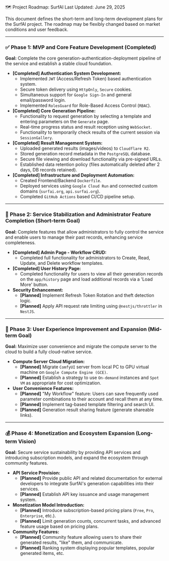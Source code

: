 🗺️ Project Roadmap: SurfAI
Last Updated: June 29, 2025

This document defines the short-term and long-term development plans for the SurfAI project. The roadmap may be flexibly changed based on market conditions and user feedback.

---

### ✅ Phase 1: MVP and Core Feature Development (Completed)

**Goal:** Complete the core generation-authentication-deployment pipeline of the service and establish a stable cloud foundation.

-   **[Completed] Authentication System Development:**
    -   Implemented `JWT` (Access/Refresh Token) based authentication system.
    -   Secure token delivery using `HttpOnly`, `Secure` cookies.
    -   Simultaneous support for `Google Sign-In` and general email/password login.
    -   Implemented `RolesGuard` for Role-Based Access Control (`RBAC`).
-   **[Completed] Core Generation Pipeline:**
    -   Functionality to request generation by selecting a template and entering parameters on the `Generate` page.
    -   Real-time progress status and result reception using `WebSocket`.
    -   Functionality to temporarily check results of the current session via `SessionGallery`.
-   **[Completed] Result Management System:**
    -   Uploaded generated results (images/videos) to `Cloudflare R2`.
    -   Stored generation record metadata in the `PostgreSQL` database.
    -   Secure file viewing and download functionality via pre-signed URLs.
    -   Established data retention policy (files automatically deleted after 2 days, DB records retained).
-   **[Completed] Infrastructure and Deployment Automation:**
    -   Created Frontend/Backend `Dockerfile`.
    -   Deployed services using `Google Cloud Run` and connected custom domains (`surfai.org`, `api.surfai.org`).
    -   Completed `GitHub Actions` based CI/CD pipeline setup.

---

### 🚀 Phase 2: Service Stabilization and Administrator Feature Completion (Short-term Goal)

**Goal:** Complete features that allow administrators to fully control the service and enable users to manage their past records, enhancing service completeness.

-   **[Completed] Admin Page - Workflow CRUD:**
    -   Completed full functionality for administrators to Create, Read, Update, and Delete workflow templates.
-   **[Completed] User History Page:**
    -   Completed functionality for users to view all their generation records on the `app/history` page and load additional records via a 'Load More' button.
-   **Security Enhancement:**
    -   **[Planned]** Implement Refresh Token Rotation and theft detection logic.
    -   **[Planned]** Apply API request rate limiting using `@nestjs/throttler` in `NestJS`.

---

### 🌟 Phase 3: User Experience Improvement and Expansion (Mid-term Goal)

**Goal:** Maximize user convenience and migrate the compute server to the cloud to build a fully cloud-native service.

-   **Compute Server Cloud Migration:**
    -   **[Planned]** Migrate `ComfyUI` server from local PC to GPU virtual machine on `Google Compute Engine (GCE)`.
    -   **[Planned]** Establish a strategy to use `On-demand` instances and `Spot VM` as appropriate for cost optimization.
-   **User Convenience Features:**
    -   **[Planned]** "My Workflow" feature: Users can save frequently used parameter combinations to their account and recall them at any time.
    -   **[Planned]** Implement tag-based template filtering and search UI.
    -   **[Planned]** Generation result sharing feature (generate shareable links).

---

### 💰 Phase 4: Monetization and Ecosystem Expansion (Long-term Vision)

**Goal:** Secure service sustainability by providing API services and introducing subscription models, and expand the ecosystem through community features.

-   **API Service Provision:**
    -   **[Planned]** Provide public API and related documentation for external developers to integrate SurfAI's generation capabilities into their services.
    -   **[Planned]** Establish API key issuance and usage management system.
-   **Monetization Model Introduction:**
    -   **[Planned]** Introduce subscription-based pricing plans (`Free`, `Pro`, `Enterprise`, etc.).
    -   **[Planned]** Limit generation counts, concurrent tasks, and advanced feature usage based on pricing plans.
-   **Community Features:**
    -   **[Planned]** Community feature allowing users to share their generated results, "like" them, and communicate.
    -   **[Planned]** Ranking system displaying popular templates, popular generated items, etc.
